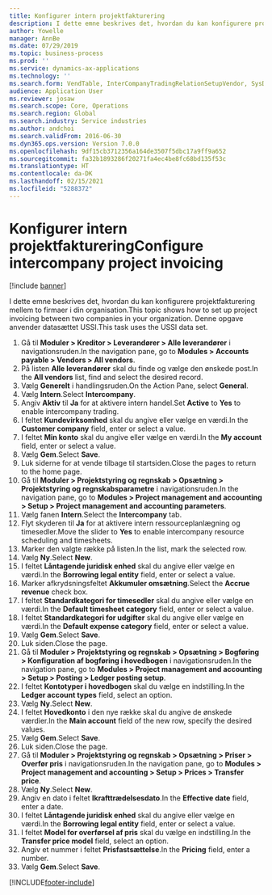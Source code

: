 ```yaml
---
title: Konfigurer intern projektfakturering
description: I dette emne beskrives det, hvordan du kan konfigurere projektfakturering mellem to firmaer i din organisation.
author: Yowelle
manager: AnnBe
ms.date: 07/29/2019
ms.topic: business-process
ms.prod: ''
ms.service: dynamics-ax-applications
ms.technology: ''
ms.search.form: VendTable, InterCompanyTradingRelationSetupVendor, SysDataAreaSelectLookup, ProjParameters, ProjPosting, ProjTransferPrice
audience: Application User
ms.reviewer: josaw
ms.search.scope: Core, Operations
ms.search.region: Global
ms.search.industry: Service industries
ms.author: andchoi
ms.search.validFrom: 2016-06-30
ms.dyn365.ops.version: Version 7.0.0
ms.openlocfilehash: 9df15cb3712356a164de3507f5dbc17a9ff9a652
ms.sourcegitcommit: fa32b1893286f20271fa4ec4be8fc68bd135f53c
ms.translationtype: HT
ms.contentlocale: da-DK
ms.lasthandoff: 02/15/2021
ms.locfileid: "5288372"
---
```

# <a name="configure-intercompany-project-invoicing"></a><span data-ttu-id="504cb-103">Konfigurer intern projektfakturering</span><span class="sxs-lookup"><span data-stu-id="504cb-103">Configure intercompany project invoicing</span></span>

[!include [banner](../../includes/banner.md)]

<span data-ttu-id="504cb-104">I dette emne beskrives det, hvordan du kan konfigurere projektfakturering mellem to firmaer i din organisation.</span><span class="sxs-lookup"><span data-stu-id="504cb-104">This topic shows how to set up project invoicing between two companies in your organization.</span></span> <span data-ttu-id="504cb-105">Denne opgave anvender datasættet USSI.</span><span class="sxs-lookup"><span data-stu-id="504cb-105">This task uses the USSI data set.</span></span>

1. <span data-ttu-id="504cb-106">Gå til **Moduler > Kreditor > Leverandører > Alle leverandører** i navigationsruden.</span><span class="sxs-lookup"><span data-stu-id="504cb-106">In the navigation pane, go to **Modules > Accounts payable > Vendors > All vendors**.</span></span>
2. <span data-ttu-id="504cb-107">På listen **Alle leverandører** skal du finde og vælge den ønskede post.</span><span class="sxs-lookup"><span data-stu-id="504cb-107">In the **All vendors** list, find and select the desired record.</span></span>
3. <span data-ttu-id="504cb-108">Vælg **Generelt** i handlingsruden.</span><span class="sxs-lookup"><span data-stu-id="504cb-108">On the Action Pane, select **General**.</span></span>
4. <span data-ttu-id="504cb-109">Vælg **Intern**.</span><span class="sxs-lookup"><span data-stu-id="504cb-109">Select **Intercompany**.</span></span>
5. <span data-ttu-id="504cb-110">Angiv **Aktiv** til **Ja** for at aktivere intern handel.</span><span class="sxs-lookup"><span data-stu-id="504cb-110">Set **Active** to **Yes** to enable intercompany trading.</span></span>
6. <span data-ttu-id="504cb-111">I feltet **Kundevirksomhed** skal du angive eller vælge en værdi.</span><span class="sxs-lookup"><span data-stu-id="504cb-111">In the **Customer company** field, enter or select a value.</span></span>
7. <span data-ttu-id="504cb-112">I feltet **Min konto** skal du angive eller vælge en værdi.</span><span class="sxs-lookup"><span data-stu-id="504cb-112">In the **My account** field, enter or select a value.</span></span>
8. <span data-ttu-id="504cb-113">Vælg **Gem**.</span><span class="sxs-lookup"><span data-stu-id="504cb-113">Select **Save**.</span></span>
9. <span data-ttu-id="504cb-114">Luk siderne for at vende tilbage til startsiden.</span><span class="sxs-lookup"><span data-stu-id="504cb-114">Close the pages to return to the home page.</span></span>
10. <span data-ttu-id="504cb-115">Gå til **Moduler > Projektstyring og regnskab > Opsætning > Projektstyring og regnskabsparametre** i navigationsruden.</span><span class="sxs-lookup"><span data-stu-id="504cb-115">In the navigation pane, go to **Modules > Project management and accounting > Setup > Project management and accounting parameters**.</span></span>
11. <span data-ttu-id="504cb-116">Vælg fanen **Intern**.</span><span class="sxs-lookup"><span data-stu-id="504cb-116">Select the **Intercompany** tab.</span></span>
12. <span data-ttu-id="504cb-117">Flyt skyderen til **Ja** for at aktivere intern ressourceplanlægning og timesedler.</span><span class="sxs-lookup"><span data-stu-id="504cb-117">Move the slider to **Yes** to enable intercompany resource scheduling and timesheets.</span></span>
13. <span data-ttu-id="504cb-118">Marker den valgte række på listen.</span><span class="sxs-lookup"><span data-stu-id="504cb-118">In the list, mark the selected row.</span></span>
14. <span data-ttu-id="504cb-119">Vælg **Ny**.</span><span class="sxs-lookup"><span data-stu-id="504cb-119">Select **New**.</span></span>
15. <span data-ttu-id="504cb-120">I feltet **Låntagende juridisk enhed** skal du angive eller vælge en værdi.</span><span class="sxs-lookup"><span data-stu-id="504cb-120">In the **Borrowing legal entity** field, enter or select a value.</span></span>
16. <span data-ttu-id="504cb-121">Marker afkrydsningsfeltet **Akkumuler omsætning**.</span><span class="sxs-lookup"><span data-stu-id="504cb-121">Select the **Accrue revenue** check box.</span></span>
17. <span data-ttu-id="504cb-122">I feltet **Standardkategori for timesedler** skal du angive eller vælge en værdi.</span><span class="sxs-lookup"><span data-stu-id="504cb-122">In the **Default timesheet category** field, enter or select a value.</span></span>
18. <span data-ttu-id="504cb-123">I feltet **Standardkategori for udgifter** skal du angive eller vælge en værdi.</span><span class="sxs-lookup"><span data-stu-id="504cb-123">In the **Default expense category** field, enter or select a value.</span></span>
19. <span data-ttu-id="504cb-124">Vælg **Gem**.</span><span class="sxs-lookup"><span data-stu-id="504cb-124">Select **Save**.</span></span>
20. <span data-ttu-id="504cb-125">Luk siden.</span><span class="sxs-lookup"><span data-stu-id="504cb-125">Close the page.</span></span>
21. <span data-ttu-id="504cb-126">Gå til **Moduler > Projektstyring og regnskab > Opsætning > Bogføring > Konfiguration af bogføring i hovedbogen** i navigationsruden.</span><span class="sxs-lookup"><span data-stu-id="504cb-126">In the navigation pane, go to **Modules > Project management and accounting > Setup > Posting > Ledger posting setup**.</span></span>
22. <span data-ttu-id="504cb-127">I feltet **Kontotyper i hovedbogen** skal du vælge en indstilling.</span><span class="sxs-lookup"><span data-stu-id="504cb-127">In the **Ledger account types** field, select an option.</span></span>
23. <span data-ttu-id="504cb-128">Vælg **Ny**.</span><span class="sxs-lookup"><span data-stu-id="504cb-128">Select **New**.</span></span>
24. <span data-ttu-id="504cb-129">I feltet **Hovedkonto** i den nye række skal du angive de ønskede værdier.</span><span class="sxs-lookup"><span data-stu-id="504cb-129">In the **Main account** field of the new row, specify the desired values.</span></span>
25. <span data-ttu-id="504cb-130">Vælg **Gem**.</span><span class="sxs-lookup"><span data-stu-id="504cb-130">Select **Save**.</span></span>
26. <span data-ttu-id="504cb-131">Luk siden.</span><span class="sxs-lookup"><span data-stu-id="504cb-131">Close the page.</span></span>
27. <span data-ttu-id="504cb-132">Gå til **Moduler > Projektstyring og regnskab > Opsætning > Priser > Overfør pris** i navigationsruden.</span><span class="sxs-lookup"><span data-stu-id="504cb-132">In the navigation pane, go to **Modules > Project management and accounting > Setup > Prices > Transfer price**.</span></span>
28. <span data-ttu-id="504cb-133">Vælg **Ny**.</span><span class="sxs-lookup"><span data-stu-id="504cb-133">Select **New**.</span></span>
29. <span data-ttu-id="504cb-134">Angiv en dato i feltet **Ikrafttrædelsesdato**.</span><span class="sxs-lookup"><span data-stu-id="504cb-134">In the **Effective date** field, enter a date.</span></span>
30. <span data-ttu-id="504cb-135">I feltet **Låntagende juridisk enhed** skal du angive eller vælge en værdi.</span><span class="sxs-lookup"><span data-stu-id="504cb-135">In the **Borrowing legal entity** field, enter or select a value.</span></span>
31. <span data-ttu-id="504cb-136">I feltet **Model for overførsel af pris** skal du vælge en indstilling.</span><span class="sxs-lookup"><span data-stu-id="504cb-136">In the **Transfer price model** field, select an option.</span></span>
32. <span data-ttu-id="504cb-137">Angiv et nummer i feltet **Prisfastsættelse**.</span><span class="sxs-lookup"><span data-stu-id="504cb-137">In the **Pricing** field, enter a number.</span></span>
33. <span data-ttu-id="504cb-138">Vælg **Gem**.</span><span class="sxs-lookup"><span data-stu-id="504cb-138">Select **Save**.</span></span>



[!INCLUDE[footer-include](../../includes/footer-banner.md)]